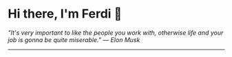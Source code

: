 <h1>Hi there, I'm Ferdi 👋</h1>

<p><em>
  "It's very important to like the people you work with, otherwise life and your job is gonna be quite miserable." — Elon Musk
</em></p>

---
